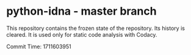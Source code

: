 # python-idna - master branch

This repository contains the frozen state of the repository.
Its history is cleared. It is used only for static code
analysis with Codacy.

Commit Time: 1711603951